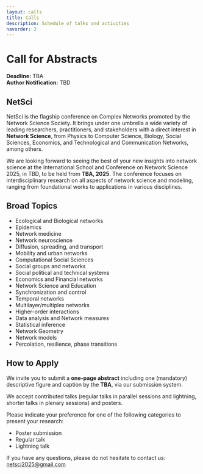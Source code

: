 ```yaml
---
layout: calls
title: Calls
description: Schedule of talks and activities
navorder: 2
---
```


# Call for Abstracts

**Deadline:** TBA  
**Author Notification:** TBD

## NetSci

NetSci is the flagship conference on Complex Networks promoted by the Network Science Society. It brings under one umbrella a wide variety of leading researchers, practitioners, and stakeholders with a direct interest in **Network Science**, from Physics to Computer Science, Biology, Social Sciences, Economics, and Technological and Communication Networks, among others.

We are looking forward to seeing the best of your new insights into network science at the International School and Conference on Network Science 2025, in TBD, to be held from **TBA, 2025**. The conference focuses on interdisciplinary research on all aspects of network science and modeling, ranging from foundational works to applications in various disciplines.

## Broad Topics

- Ecological and Biological networks
- Epidemics
- Network medicine
- Network neuroscience
- Diffusion, spreading, and transport
- Mobility and urban networks
- Computational Social Sciences
- Social groups and networks
- Social political and technical systems
- Economics and Financial networks
- Network Science and Education
- Synchronization and control
- Temporal networks
- Multilayer/multiplex networks
- Higher-order interactions
- Data analysis and Network measures
- Statistical inference
- Network Geometry
- Network models
- Percolation, resilience, phase transitions

## How to Apply

We invite you to submit a **one-page abstract** including one (mandatory) descriptive figure and caption by the **TBA**, via our submission system.

We accept contributed talks (regular talks in parallel sessions and lightning, shorter talks in plenary sessions) and posters.

Please indicate your preference for one of the following categories to present your research:

- Poster submission
- Regular talk
- Lightning talk

If you have any questions, please do not hesitate to contact us: [netsci2025@gmail.com](mailto:netsci2025@gmail.com)
